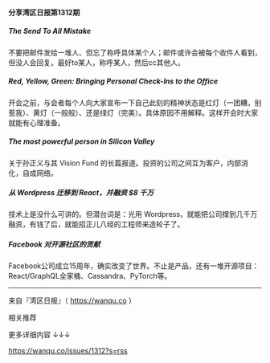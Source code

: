 #### 分享湾区日报第1312期

##### The Send To All Mistake

不要把邮件发给一堆人、但忘了称呼具体某个人；邮件或许会被每个收件人看到，但没人会回复。最好to某人，称呼某人，然后cc其他人。

##### Red, Yellow, Green: Bringing Personal Check-Ins to the Office

开会之前，与会者每个人向大家宣布一下自己此刻的精神状态是红灯（一团糟，别惹我）、黄灯（一般般）、还是绿灯（完美）。具体原因不用解释。这样开会时大家就能有心理准备。

##### The most powerful person in Silicon Valley

关于孙正义与其 Vision Fund 的长篇报道。投资的公司之间互为客户，内部消化，自成网络。

##### 从 Wordpress 迁移到 React，并融资 $8 千万

技术上是没什么可讲的。但潜台词是：光用 Wordpress，就能把公司撑到几千万融资，有钱了后，就能招正儿八经的工程师来造轮子了。

##### Facebook 对开源社区的贡献

Facebook公司成立15周年，确实改变了世界。不止是产品，还有一堆开源项目：React/GraphQL全家桶、Cassandra、PyTorch等。

------

来自『湾区日报』（ <https://wanqu.co> ）

相关推荐

更多详细内容 ↓↓↓

https://wanqu.co/issues/1312?s=rss
